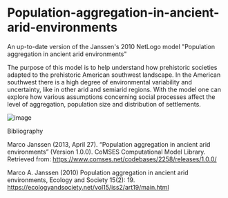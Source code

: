# Population-aggregation-in-ancient-arid-environments

An up-to-date version of the Janssen's 2010 NetLogo model "Population aggregation in ancient arid environments"

The purpose of this model is to help understand how prehistoric societies adapted to the prehistoric American southwest landscape. In the American southwest there is a high degree of environmental variability and uncertainty, like in other arid and semiarid regions. With the model one can explore how various assumptions concerning social processes affect the level of aggregation, population size and distribution of settlements.

![image](https://github.com/mjstoroz/Population-aggregation-in-ancient-arid-environments-/assets/37262610/2708ad39-4f16-49fc-abed-73bd20c5b044)

Bibliography

Marco Janssen (2013, April 27). “Population aggregation in ancient arid environments” (Version 1.0.0). CoMSES Computational Model Library. Retrieved from: https://www.comses.net/codebases/2258/releases/1.0.0/

Marco A. Janssen (2010) Population aggregation in ancient arid environments, Ecology and Society 15(2): 19. https://ecologyandsociety.net/vol15/iss2/art19/main.html
